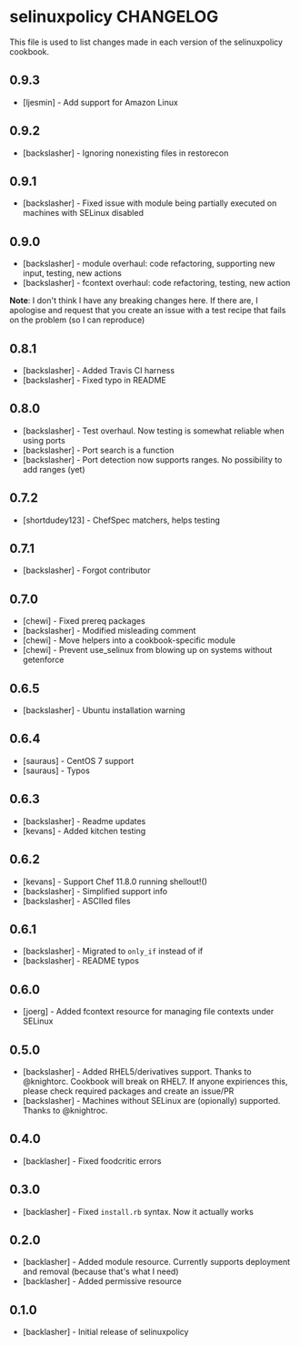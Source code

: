 selinuxpolicy CHANGELOG
=======================

This file is used to list changes made in each version of the selinuxpolicy cookbook.

0.9.3
-----
- [ljesmin] - Add support for Amazon Linux

0.9.2
-----
- [backslasher] - Ignoring nonexisting files in restorecon

0.9.1
-----
- [backslasher] - Fixed issue with module being partially executed on machines with SELinux disabled

0.9.0
-----
- [backslasher] - module overhaul:   code refactoring, supporting new input, testing, new actions
- [backslasher] - fcontext overhaul: code refactoring, testing, new action

**Note**: I don't think I have any breaking changes here. If there are, I apologise and request that you create an issue with a test recipe that fails on the problem (so I can reproduce)


0.8.1
-----
- [backslasher] - Added Travis CI harness
- [backslasher] - Fixed typo in README

0.8.0
-----
- [backslasher] - Test overhaul. Now testing is somewhat reliable when using ports
- [backslasher] - Port search is a function
- [backslasher] - Port detection now supports ranges. No possibility to add ranges (yet)

0.7.2
-----
- [shortdudey123] - ChefSpec matchers, helps testing

0.7.1
-----
- [backslasher] - Forgot contributor

0.7.0
-----
- [chewi]       - Fixed prereq packages
- [backslasher] - Modified misleading comment
- [chewi]       - Move helpers into a cookbook-specific module
- [chewi]       - Prevent use_selinux from blowing up on systems without getenforce

0.6.5
-----
- [backslasher] - Ubuntu installation warning

0.6.4
-----
- [sauraus] - CentOS 7 support
- [sauraus] - Typos

0.6.3
-----
- [backslasher] - Readme updates
- [kevans]      - Added kitchen testing

0.6.2
-----
- [kevans]      - Support Chef 11.8.0 running shellout!()
- [backslasher] - Simplified support info
- [backslasher] - ASCIIed files

0.6.1
-----
- [backslasher] - Migrated to `only_if` instead of if
- [backslasher] - README typos

0.6.0
-----
- [joerg] - Added fcontext resource for managing file contexts under SELinux

0.5.0
-----
- [backslasher] - Added RHEL5/derivatives support. Thanks to @knightorc.
                  Cookbook will break on RHEL7. If anyone expiriences this, please check required packages and create an issue/PR
- [backslasher] - Machines without SELinux are (opionally) supported. Thanks to @knightroc.

0.4.0
-----
- [backlasher] - Fixed foodcritic errors

0.3.0
-----
- [backlasher] - Fixed `install.rb` syntax. Now it actually works


0.2.0
-----
- [backlasher] - Added module resource. Currently supports deployment and removal (because that's what I need)
- [backlasher] - Added permissive resource

0.1.0
-----
- [backlasher] - Initial release of selinuxpolicy

